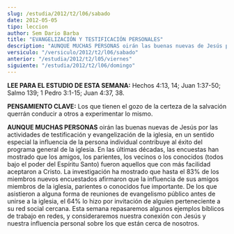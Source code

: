 ```yaml
---
slug: /estudia/2012/t2/l06/sabado
date: 2012-05-05
tipo: leccion
author: Sem Dario Barba
title: "EVANGELIZACIÓN Y TESTIFICACIÓN PERSONALES"
description: "AUNQUE MUCHAS PERSONAS oirán las buenas nuevas de Jesús por las actividades de  testificación y evangelización de la iglesia, en un sentido especial la  influencia de la persona individual contribuye al éxito del programa general de  la iglesia."
versiculo: "/versiculo/2012/t2/l06/sabado"
anterior: "/estudia/2012/t2/l05/viernes"
siguiente: "/estudia/2012/t2/l06/domingo"
---
```


**LEE PARA EL ESTUDIO DE ESTA SEMANA:** Hechos 4:13, 14; Juan 1:37-50; Salmo 139; 1 Pedro 3:1-15; Juan 4:37, 38.

**PENSAMIENTO CLAVE:** Los que tienen el gozo de la certeza de la salvación querrán conducir a otros a experimentar lo mismo.

**AUNQUE MUCHAS PERSONAS** oirán las buenas nuevas de Jesús por las actividades de testificación y evangelización de la iglesia, en un sentido especial la influencia de la persona individual contribuye al éxito del programa general de la iglesia. En las últimas décadas, las encuestas han mostrado que los amigos, los parientes, los vecinos o los conocidos (todos bajo el poder del Espíritu Santo) fueron aquellos que con más facilidad aceptaron a Cristo. La investigación ha mostrado que hasta el 83% de los miembros nuevos encuestados afirmaron que la influencia de sus amigos miembros de la iglesia, parientes o conocidos fue importante. De los que asistieron a alguna forma de reuniones de evangelismo público antes de unirse a la iglesia, el 64% lo hizo por invitación de alguien perteneciente a su red social cercana. Esta semana repasaremos algunos ejemplos bíblicos de trabajo en redes, y consideraremos nuestra conexión con Jesús y nuestra influencia personal sobre los que están cerca de nosotros.
